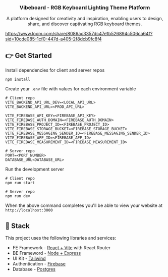   <h3 align="center">Vibeboard - RGB Keyboard Lighting Theme Platform</h3>

   <div align="center">
     A platform designed for creativity and inspiration, enabling users to design, share, and discover captivating RGB keyboard themes.
    </div>



https://www.loom.com/share/8086ac3357dc47e1b526894c506ca64f?sid=10cde085-1cf0-447d-a405-2f8dcb9fc8f4

## 👉 Get Started

Install dependencies for client and server repos

```
npm install
```

Create your `.env` file with values for each environment variable

```
# Client repo
VITE_BACKEND_API_URL_DEV=<LOCAL_API_URL>
VITE_BACKEND_API_URL=<PROD_API_URL>

VITE_FIREBASE_API_KEY=<FIREBASE_API_KEY>
VITE_FIREBASE_AUTH_DOMAIN=<FIREBASE_AUTH_DOMAIN>
VITE_FIREBASE_PROJECT_ID=<FIREBASE_PROJECT_ID>
VITE_FIREBASE_STORAGE_BUCKET=<FIREBASE_STORAGE_BUCKET>
VITE_FIREBASE_MESSAGING_SENDER_ID=<FIREBASE_MESSAGING_SENDER_ID>
VITE_FIREBASE_APP_ID=<FIREBASE_APP_ID>
VITE_FIREBASE_MEASUREMENT_ID=<FIREBASE_MEASUREMENT_ID>

# Server repo
PORT=<PORT_NUMBER>
DATABASE_URL<DATABASE_URL>
```

Run the development server

```
# Client repo
npm run start

# Server repo
npm run dev
```

When the above command completes you'll be able to view your website at `http://localhost:3000`

## 🥞 Stack

This project uses the following libraries and services:

- FE Framework - [React + Vite](https://vitejs.dev/) with React Router
- BE Frameword - [Node + Express](https://expressjs.com/)
- UI Kit - [Tailwind](https://tailwindcss.com)
- Authentication - [Firebase](https://firebase.google.com/docs/auth)
- Database - [Postgres](https://www.postgresql.org/)

